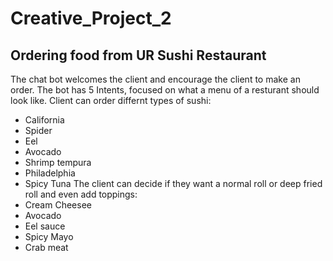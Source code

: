 # Creative_Project_2

## Ordering food from UR Sushi Restaurant 

The chat bot welcomes the client and encourage the client to make an order. The bot has 5 Intents, focused on what a menu of a resturant should look like. 
Client can order differnt types of sushi:
* California 
* Spider
* Eel 
* Avocado 
* Shrimp tempura
* Philadelphia 
* Spicy Tuna 
The client can decide if they want a normal roll or deep fried roll and even add toppings:
* Cream Cheesee
* Avocado 
* Eel sauce 
* Spicy Mayo 
* Crab meat 
